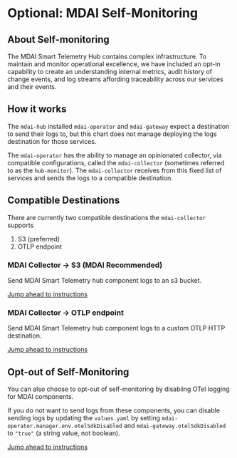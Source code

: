 # Optional: MDAI Self-Monitoring

## About Self-monitoring

The MDAI Smart Telemetry Hub contains complex infrastructure. To maintain and monitor operational excellence, we have included an opt-in capability to create an understanding internal metrics, audit history of change events, and log streams affording traceability across our services and their events.


## How it works

The `mdai-hub` installed `mdai-operator` and `mdai-gateway` expect a destination to send their logs to, but this chart does not manage deploying the logs destination for those services.

The `mdai-operator` has the ability to manage an opinionated collector, via compatible configurations, called the `mdai-collector` (sometimes referred to as the `hub-monitor`). The `mdai-collector` receives from this fixed list of services and sends the logs to a compatible destination.


## Compatible Destinations

There are currently two compatible destinations the `mdai-collector` supports
1. S3 (preferred)
2. OTLP endpoint


### MDAI Collector -> S3 (MDAI Recommended)

Send MDAI Smart Telemetry hub component logs to an s3 bucket.

[Jump ahead to instructions](./self_monitoring.md)


### MDAI Collector -> OTLP endpoint

Send MDAI Smart Telemetry hub component logs to a custom OTLP HTTP destination.

[Jump ahead to instructions](./installMethods.md#mdai-with-self-monitoring-via-otlp-endpoint)


## Opt-out of Self-Monitoring

You can also choose to opt-out of self-monitoring by disabling OTel logging for MDAI components.

If you do not want to send logs from these components, you can disable sending logs by updating the `values.yaml` by setting `mdai-operator.manager.env.otelSdkDisabled` and `mdai-gateway.otelSdkDisabled` to `"true"` (a string value, not boolean).


[Jump ahead to instructions](./installMethods.md#mdai-with-self-monitoring-via-otlp-endpoint)

